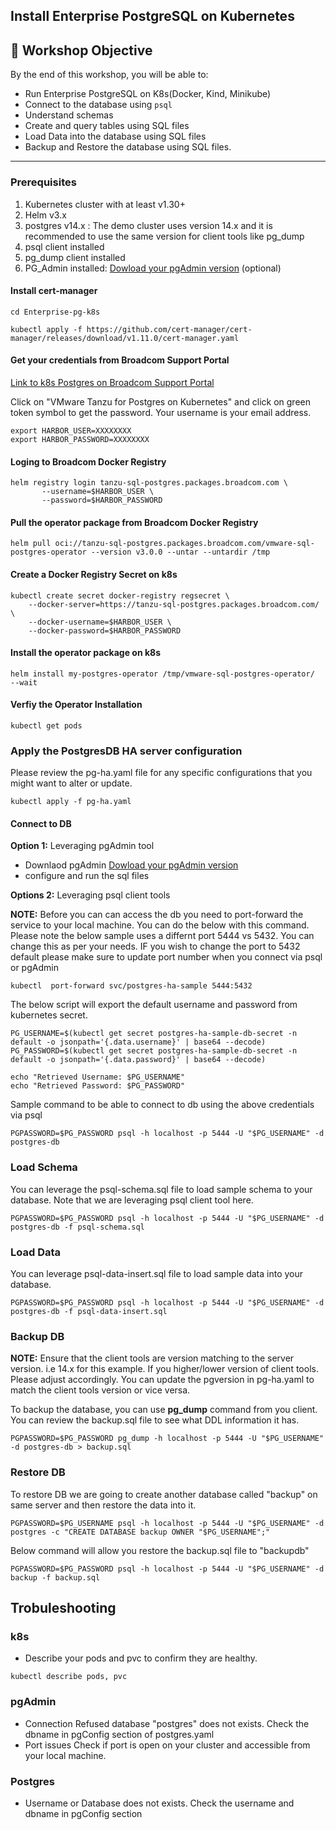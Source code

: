 ## Install Enterprise PostgreSQL on Kubernetes

## 🎯 Workshop Objective

By the end of this workshop, you will be able to:

- Run Enterprise PostgreSQL on K8s(Docker, Kind, Minikube)
- Connect to the database using `psql`
- Understand schemas
- Create and query tables using SQL files
- Load Data into the database using SQL files
- Backup and Restore the database using SQL files.

---


### Prerequisites

1. Kubernetes cluster with at least v1.30+
2. Helm v3.x
3. postgres v14.x : The demo cluster uses version 14.x and it is recommended to use the same version for client tools like pg_dump
3. psql client installed
4. pg_dump client installed
5. PG_Admin installed: [Dowload your pgAdmin version](https://www.pgadmin.org/download/) (optional)

#### Install cert-manager

```
cd Enterprise-pg-k8s  
```

```shell
kubectl apply -f https://github.com/cert-manager/cert-manager/releases/download/v1.11.0/cert-manager.yaml
```

#### Get your credentials from Broadcom Support Portal

[Link to k8s Postgres on Broadcom Support Portal](https://support.broadcom.com/group/ecx/productdownloads?subfamily=VMware%20Tanzu%20for%20Postgres%20on%20Kubernetes)

Click on "VMware Tanzu for Postgres on Kubernetes" and click on green token symbol to get the password. Your username is your email address.

```
export HARBOR_USER=XXXXXXXX
export HARBOR_PASSWORD=XXXXXXXX
```


#### Loging to Broadcom Docker Registry 

```shell
helm registry login tanzu-sql-postgres.packages.broadcom.com \
       --username=$HARBOR_USER \
       --password=$HARBOR_PASSWORD
```

#### Pull the operator package from Broadcom Docker Registry 

```shell
helm pull oci://tanzu-sql-postgres.packages.broadcom.com/vmware-sql-postgres-operator --version v3.0.0 --untar --untardir /tmp
```

#### Create a Docker Registry Secret on k8s

```shell
kubectl create secret docker-registry regsecret \
    --docker-server=https://tanzu-sql-postgres.packages.broadcom.com/ \
    --docker-username=$HARBOR_USER \
    --docker-password=$HARBOR_PASSWORD 
```

#### Install the operator package on k8s 

```shell
helm install my-postgres-operator /tmp/vmware-sql-postgres-operator/  --wait
```


#### Verfiy the Operator Installation 

```shell
kubectl get pods 
```


### Apply the PostgresDB HA server configuration

Please review the pg-ha.yaml file for any specific configurations that you might want to alter or update.


```shell
kubectl apply -f pg-ha.yaml
```


#### Connect to DB

<!-- ```
echo "Username: " $(kubectl get secret postgres-ha-sample-db-secret -n default -o jsonpath='{.data.username}' | base64 --decode)
echo "Password: " $(kubectl get secret postgres-ha-sample-db-secret -n default -o jsonpath='{.data.password}' | base64 --decode)
``` -->
**Option 1:** Leveraging pgAdmin tool 

- Downlaod pgAdmin [Dowload your pgAdmin version](https://www.pgadmin.org/download/) 
- configure and run the sql files


**Options 2:** Leveraging psql client tools 

**NOTE:**
Before you can can access the db you need to port-forward the service to your local machine. You can do the below with this command. Please note the below sample uses a differnt port 5444 vs 5432. You can change this as per your needs. IF you wish to change the port to 5432 default please make sure to update port number when you connect via psql or pgAdmin 

```
kubectl  port-forward svc/postgres-ha-sample 5444:5432
```

The below script will export the default username and password from kubernetes secret.

```
PG_USERNAME=$(kubectl get secret postgres-ha-sample-db-secret -n default -o jsonpath='{.data.username}' | base64 --decode)
PG_PASSWORD=$(kubectl get secret postgres-ha-sample-db-secret -n default -o jsonpath='{.data.password}' | base64 --decode)

echo "Retrieved Username: $PG_USERNAME"
echo "Retrieved Password: $PG_PASSWORD"
```

Sample command to be able to connect to db using the above credentials via psql

```
PGPASSWORD=$PG_PASSWORD psql -h localhost -p 5444 -U "$PG_USERNAME" -d postgres-db
```



### Load Schema

You can leverage the psql-schema.sql file to load sample schema to your database. Note that we are leveraging psql client tool here.

```
PGPASSWORD=$PG_PASSWORD psql -h localhost -p 5444 -U "$PG_USERNAME" -d postgres-db -f psql-schema.sql
```


### Load Data

You can leverage psql-data-insert.sql file to load sample data into your database.

```
PGPASSWORD=$PG_PASSWORD psql -h localhost -p 5444 -U "$PG_USERNAME" -d postgres-db -f psql-data-insert.sql
```


### Backup  DB

**NOTE:**  Ensure that the client tools are version matching to the server version. i.e 14.x for this example. If you higher/lower version of client tools. Please adjust accordingly. You can update the pgversion in pg-ha.yaml to match the client tools version or vice versa.


To backup the database, you can use **pg_dump** command from you client. You can review the backup.sql file to see what DDL information it has.

```
PGPASSWORD=$PG_PASSWORD pg_dump -h localhost -p 5444 -U "$PG_USERNAME" -d postgres-db > backup.sql
```



### Restore DB

To restore DB we are going to create another database called "backup" on same server  and then restore the data into it.

```
PGPASSWORD=$PG_USERNAME psql -h localhost -p 5444 -U "$PG_USERNAME" -d postgres -c "CREATE DATABASE backup OWNER "$PG_USERNAME";"
```
Below command will allow you restore the backup.sql file to "backupdb" 

```
PGPASSWORD=$PG_PASSWORD psql -h localhost -p 5444 -U "$PG_USERNAME" -d backup -f backup.sql
```


## Trobuleshooting

### k8s
- Describe your pods and pvc to confirm they are healthy.

```
kubectl describe pods, pvc 
```

### pgAdmin
- Connection Refused database "postgres" does not exists.  Check the dbname in pgConfig section of postgres.yaml
- Port issues Check if port is open on your cluster and accessible from your local machine.

### Postgres
- Username or Database does not exists. Check the username and dbname in pgConfig section

